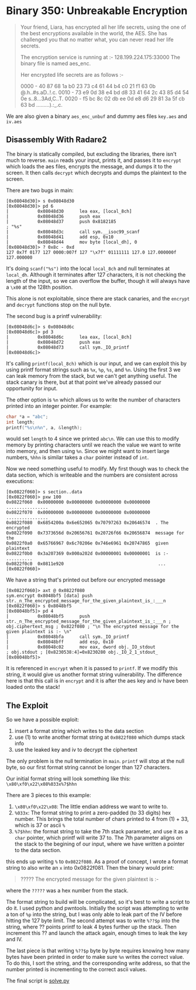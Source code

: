 # Binary 350: Unbreakable Encryption
>Your friend, Liara, has encrypted all her life secrets, using the one of the best encryptions available in the world, the AES. She has challenged you that no matter what, you can never read her life secrets.
>
>The encryption service is running at :- 128.199.224.175:33000
>The binary file is named aes_enc.
>
>Her encrypted life secrets are as follows :-
>
>0000 - 40 87 68 1a b0 23 73 c4 61 44 b4 c0 21 f1 63 0b @.h..#s.aD..!.c.
>0010 - 73 e9 0d 38 e4 bd d8 33 41 64 2c 43 85 d4 54 0e s..8...3Ad,C..T.
>0020 - f5 bc 8c 02 db ee 0d e8 d6 29 81 3a 5f cb 63 bd .........).:_.c.

We are also given a binary `aes_enc_unbuf` and dummy aes files `key.aes` and `iv.aes`

## Disassembly With Radare2
The binary is statically compiled, but excluding the libraries, there isn't much to reverse.
`main` reads your input, prints it, and passes it to `encrypt` which loads the aes files, encrypts the
message, and dumps it to the screen. It then calls `decrypt` which decrypts and dumps the
plaintext to the screen.

There are two bugs in main:
```assembly
[0x08048d30]> s 0x08048d30
[0x08048d30]> pd 6
|           0x08048d30      lea eax, [local_8ch]
|           0x08048d36      push eax
|           0x08048d37      push 0x8182185                             ; "%s"
|           0x08048d3c      call sym.__isoc99_scanf
|           0x08048d41      add esp, 0x10
|           0x08048d44      mov byte [local_dh], 0
[0x08048d30]> ? 0x8c - 0xd
127 0x7f 0177 127 0000:007f 127 "\x7f" 01111111 127.0 127.000000f 127.000000
```

It's doing `scanf("%s")` into the local `local_8ch` and null terminates at `local_dh`.
Although it terminates after 127 characters, it is not checking the length of the input,
so we can overflow the buffer, though it will always have a `\x00` at the 128th position.

This alone is not exploitable, since there are stack canaries, and the `encrypt` and `decrypt`
functions stop on the null byte.

The second bug is a printf vulnerability:
```assembly
[0x08048d6c]> s 0x08048d6c
[0x08048d6c]> pd 3
|           0x08048d6c      lea eax, [local_8ch]
|           0x08048d72      push eax
|           0x08048d73      call sym._IO_printf
[0x08048d6c]>
```
It's calling `printf(local_8ch)` which is our input, and we can exploit this by using printf
format strings such as `%x`, `%p`, `%s`, and `%n`. Using the first 3 we can leak memory from
the stack, but we can't get anything useful. The stack canary is there, but at that point
we've already passed our opportunity for input.


The other option is `%n` which allows us to write the number of characters printed into an
integer pointer. For example:
```c
char *a = "abc";
int length;
printf("%s\n%n", a, &length);
```
would set `length` to 4 since we printed `abc\n`. We can use this to modify memory by printing
characters until we reach the value we want to write into memory, and then using `%n`. Since we
might want to insert large numbers, `%hhn` is similar takes a `char` pointer instead of `int`.

Now we need something useful to modify. My first though was to check the data section, which
is writeable and the numbers are consistent across executions:

```
[0x0822f060]> s section..data
[0x0822f060]> pxw 100
0x0822f060  0x00000000 0x00000000 0x00000000 0x00000000  ................
0x0822f070  0x00000000 0x00000000 0x00000000 0x00000000  ................
0x0822f080  0x6854200a 0x6e652065 0x70797263 0x20646574  . The encrypted 
0x0822f090  0x7373656d 0x20656761 0x20726f66 0x20656874  message for the 
0x0822f0a0  0x65766967 0x6c70206e 0x746e6961 0x20747865  given plaintext 
0x0822f0b0  0x3a207369 0x000a202d 0x00000001 0x00000001  is :- ..........
0x0822f0c0  0x0811e920                                    ...
[0x0822f060]>
```
We have a string that's printed out before our encrypted message

```assembly
[0x0822f060]> axt @ 0x0822f080
sym.encrypt 0x8048bf5 [data] push str._n_The_encrypted_message_for_the_given_plaintext_is_:___n
[0x0822f060]> s 0x8048bf5
[0x08048bf5]> pd 4
|           0x08048bf5      push str._n_The_encrypted_message_for_the_given_plaintext_is_:___n ; obj.ciphertext_msg ; 0x822f080 ; "\n The encrypted message for the given plaintext is :- \n"
|           0x08048bfa      call sym._IO_printf
|           0x08048bff      add esp, 0x10
|           0x08048c02      mov eax, dword obj._IO_stdout              ; obj.stdout ; [0x8230538:4]=0x8230280 obj._IO_2_1_stdout_
[0x08048bf5]> 
```
It is referenced in `encrypt` when it is passed to `printf`. If we modify this string, it would give us
another format string vulnerability. The difference here is that this call is in `encrypt` and it is after
the aes key and iv have been loaded onto the stack!

## The Exploit
So we have a possible exploit:
1. insert a format string which writes to the data section
2. use (1) to write another format string at `0x0822f080` which dumps stack info
3. use the leaked key and iv to decrypt the ciphertext

The only problem is the null termination in `main`. `printf` will stop at the null byte, so
our first format string cannot be longer than 127 characters.

Our initial format string will look something like this:
`\x80\xf0\x22\x08%033x%7$hhn`

There are 3 pieces to this example:
1. `\x80\xf0\x22\x08`: The little endian address we want to write to.
2. `%033x`: The format string to print a zero-padded (to 33 digits) hex number.
            This brings the total number of chars printed to 4 from (1) + 33,
            which is 37 or ascii `%`
3. `%7$hhn`: the format string to take the 7th stack parameter, and use it as
             a `char` pointer, which printf will write 37 to. The 7th parameter
             aligns on the stack to the begining of our input, where we have 
             written a pointer to the data section.

this ends up writing `%` to `0x0822f080`. As a proof of concept, I wrote a format string to also write
an `x` into 0x0822f081. Then the binary would print:
>????? The encrypted message for the given plaintext is :-

where the `?????` was a hex number from the stack.

The format string to build will be complicated, so it's best to write a script to do it. I used python
and pwntools. Initially the script was attempting to write a ton of `%p` into the string, but I was only
able to leak part of the IV before hitting the 127 byte limit. The second attempt was to write `%??$p` into
the string, where ?? points printf to leak 4 bytes further up the stack. Then increment this ?? and launch
the attack again, enough times to leak the key and IV.

The last piece is that writing `%??$p` byte by byte requires knowing how many bytes have been printed in order
to make sure `%n` writes the correct value. To do this, I sort the string, and the corresponding write address,
so that the number printed is incrementing to the correct ascii values.

The final script is [solve.py](./solve.py)
